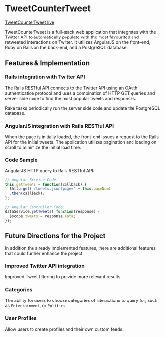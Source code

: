 # TweetCounterTweet

[TweetCounterTweet live][site]

[site]: http://www.tweetcountertweet.com/

TweetCounterTweet is a full-stack web application that integrates with the Twitter API to automatically populate with the most favourited and retweeted interactions on Twitter. It utilizes AngularJS on the front-end, Ruby on Rails on the back-end, and a PostgreSQL database.

## Features & Implementation

### Rails integration with Twitter API

The Rails RESTful API connects to the Twitter API using an OAuth authentication protocol and uses a combination of HTTP GET queries and server side code to find the most popular tweets and responses.

Rake tasks periodically run the server side code and update the PostgreSQL database.

### AngularJS integration with Rails RESTful API

When the page is initially loaded, the front-end issues a request to the Rails API for the initial tweets. The application utilizes pagination and loading on scroll to minimize the initial load time.

### Code Sample

AngularJS HTTP query to Rails RESTful API:

```javascript
// Angular Service Code:
this.getTweets = function(callback) {
  $http.get('/tweets.json?page=' + this.pageNum)
  .then(callback);
};

// Angular Controller Code:
dataService.getTweets( function(response) {
  $scope.tweets = response.data;
});
```

## Future Directions for the Project

In addition the already implemented features, there are additional features that could further enhance the project.

### Improved Twitter API integration

Improved Tweet filtering to provide more relevant results.

### Categories

The ability for users to choose categories of interactions to query for, such as `Entertainment`, or `Politics`.

### User Profiles

Allow users to create profiles and their own custom feeds.
